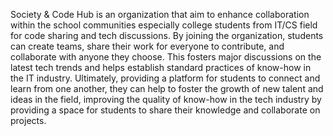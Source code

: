 Society & Code Hub is an organization that aim to enhance collaboration within the school communities especially college students from IT/CS field for code sharing and tech discussions. By joining the organization, students can create teams, share their work for everyone to contribute, and collaborate with anyone they choose. This fosters major discussions on the latest tech trends and helps establish standard practices of know-how in the IT industry. Ultimately, providing a platform for students to connect and learn from one another, they can help to foster the growth of new talent and ideas in the field, improving the quality of know-how in the tech industry by providing a space for students to share their knowledge and collaborate on projects.
